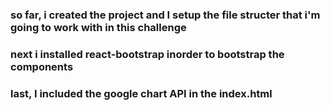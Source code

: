 ### so far, i created the project and I setup the file structer that i'm going to work with in this challenge
### next i installed react-bootstrap inorder to bootstrap the components 
### last, I included the google chart API in the index.html 
